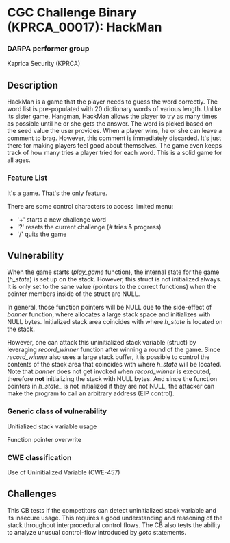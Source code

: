 # CGC Challenge Binary (KPRCA\_00017): HackMan

### DARPA performer group
Kaprica Security (KPRCA)

## Description

HackMan is a game that the player needs to guess the word correctly. The word list is pre-populated with 20 dictionary words of various length. Unlike its sister game, Hangman, HackMan allows the player to try as many times as possible until he or she gets the answer. The word is picked based on the seed value the user provides. When a player wins, he or she can leave a comment to brag. However, this comment is immediately discarded. It's just there for making players feel good about themselves. The game even keeps track of how many tries a player tried for each word. This is a solid game for all ages.

### Feature List

It's a game. That's the only feature.

There are some control characters to access limited menu:

  - '+' starts a new challenge word
  - '?' resets the current challenge (# tries & progress)
  - '/' quits the game

## Vulnerability

When the game starts (*play_game* function), the internal state for the game (*h_state*) is set up on the stack. However, this struct is not initialized always. It is only set to the sane value (pointers to the correct functions) when the pointer members inside of the struct are NULL.

In general, those function pointers will be NULL due to the side-effect of *banner* function, where allocates a large stack space and initializes with NULL bytes. Initialized stack area coincides with where *h_state* is located on the stack.

However, one can attack this uninitialized stack variable (struct) by leveraging *record_winner* function after winning a round of the game. Since *record_winner* also uses a large stack buffer, it is possible to control the contents of the stack  area that coincides with where *h_state* will be located. Note that *banner* does not get invoked when *record_winner* is executed, therefore **not** initializing the stack with NULL bytes. And since the function pointers in *h_state_* is not initialized if they are not NULL, the attacker can make the program to call an arbitrary address (EIP control).

### Generic class of vulnerability

Unitialized stack variable usage

Function pointer overwrite

### CWE classification

Use of Uninitialized Variable (CWE-457)

## Challenges

This CB tests if the competitors can detect uninitialized stack variable and its insecure usage. This requires a good understanding and reasoning of the stack throughout interprocedural control flows. The CB also tests the ability to analyze unusual control-flow introduced by *goto* statements. 

